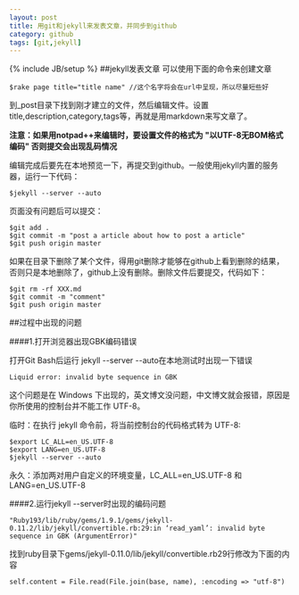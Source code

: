 ```yaml
---
layout: post
title: 用git和jekyll来发表文章，并同步到github
category: github
tags: [git,jekyll]
---
```

{% include JB/setup %}
##jekyll发表文章
可以使用下面的命令来创建文章

    $rake page title="title name" //这个名字将会在url中呈现，所以尽量短些好
到_post目录下找到刚才建立的文件，然后编辑文件。设置title,description,category,tags等，再就是用markdown来写文章了。

  **注意：如果用notpad++来编辑时，要设置文件的格式为 "以UTF-8无BOM格式编码" 否则提交会出现乱码情况**

编辑完成后要先在本地预览一下，再提交到github。一般使用jekyll内置的服务器，运行一下代码：

    $jekyll --server --auto
页面没有问题后可以提交：

    $git add .
    $git commit -m "post a article about how to post a article"
    $git push origin master
如果在目录下删除了某个文件，得用git删除才能够在github上看到删除的结果，否则只是本地删除了，github上没有删除。删除文件后要提交，代码如下：

    $git rm -rf XXX.md
    $git commit -m "comment"
    $git push origin master
    
##过程中出现的问题

####1.打开浏览器出现GBK编码错误

打开Git Bash后运行 jekyll --server --auto在本地测试时出现一下错误

    Liquid error: invalid byte sequence in GBK
这个问题是在 Windows 下出现的，英文博文没问题，中文博文就会报错，原因是你所使用的控制台并不能工作 UTF-8。

临时：在执行 jekyll 命令前，将当前控制台的代码格式转为 UTF-8:

    $export LC_ALL=en_US.UTF-8
    $export LANG=en_US.UTF-8
    $jekyll --server --auto
永久：添加两对用户自定义的环境变量，LC_ALL=en_US.UTF-8 和 LANG=en_US.UTF-8

####2.运行jekyll --server时出现的编码问题

    "Ruby193/lib/ruby/gems/1.9.1/gems/jekyll-0.11.2/lib/jekyll/convertible.rb:29:in ‘read_yaml’: invalid byte sequence in GBK (ArgumentError)"

找到ruby目录下gems/jekyll-0.11.0/lib/jekyll/convertible.rb29行修改为下面的内容

    self.content = File.read(File.join(base, name), :encoding => "utf-8")